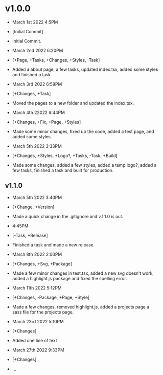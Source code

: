 # v1.0.0

- March 1st 2022 4:5PM
- [Initial Commit]
- Initial Commit.

- March 2nd 2022 6:20PM
- [+Page, +Tasks, +Changes, +Styles, -Task]
- Added a about page, a few tasks, updated index.tsx, added some styles and finished a task.

- March 3rd 2022 6:59PM
- [+Changes, +Task]
- Moved the pages to a new folder and updated the index.tsx.

- March 4th 22022 6:44PM
- [+Changes, +Fix, +Page, +Styles]
- Made some minor changes, fixed up the code, added a test page, and added some styles.

- March 5th 2022 3:33PM
- [+Changes, +Styles, +Logo?, +Tasks, -Task, +Build]
- Made some changes, added a few styles, added a temp logo?, added a few tasks, finished a task and built for production.

## v1.1.0

- March 5th 2022 3:40PM
- [+Change, +Version]
- Made a quick change in the .gitignore and v.1.1.0 is out.
- 4:45PM
- [-Task, +Release]
- Finished a task and made a new release.

- March 8th 2022 2:00PM
- [+Changes, +Svg, +Package]
- Made a few minor changes in test.tsx, added a new svg doesn't work, added a highlight.js package and fixed the spelling error.

- March 11th 2022 5:12PM
- [+Changes, -Package, +Page, +Style]
- Made a few changes, removed highlight.js, added a projects page a sass file for the projects page.

- March 23rd 2022 5:10PM
- [+Changes]
- Added one line of text

- March 27th 2022 9:33PM
- [+Changes]
- ...
